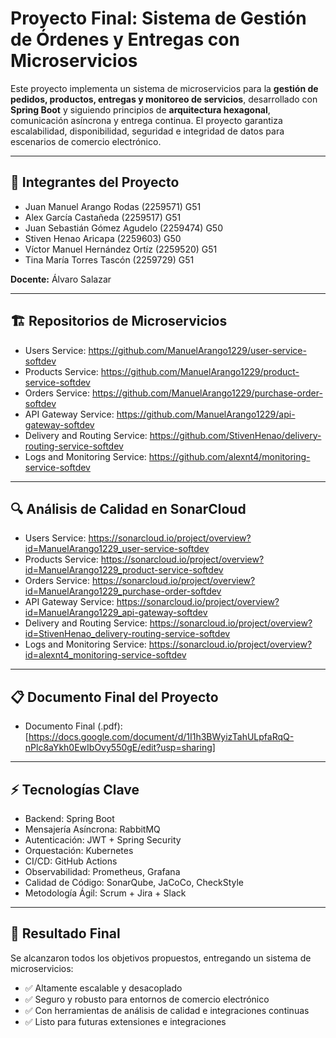 # Proyecto Final: Sistema de Gestión de Órdenes y Entregas con Microservicios

Este proyecto implementa un sistema de microservicios para la **gestión de pedidos, productos, entregas y monitoreo de servicios**, desarrollado con **Spring Boot** y siguiendo principios de **arquitectura hexagonal**, comunicación asíncrona y entrega continua. El proyecto garantiza escalabilidad, disponibilidad, seguridad e integridad de datos para escenarios de comercio electrónico.

---

## 👥 Integrantes del Proyecto
- Juan Manuel Arango Rodas (2259571) G51
- Alex García Castañeda (2259517) G51
- Juan Sebastián Gómez Agudelo (2259474) G50
- Stiven Henao Aricapa (2259603) G50
- Víctor Manuel Hernández Ortíz (2259520) G51
- Tina María Torres Tascón (2259729) G51

**Docente:** Álvaro Salazar

---

## 🏗️ Repositorios de Microservicios
- Users Service: https://github.com/ManuelArango1229/user-service-softdev
- Products Service: https://github.com/ManuelArango1229/product-service-softdev
- Orders Service: https://github.com/ManuelArango1229/purchase-order-softdev
- API Gateway Service: https://github.com/ManuelArango1229/api-gateway-softdev
- Delivery and Routing Service: https://github.com/StivenHenao/delivery-routing-service-softdev
- Logs and Monitoring Service: https://github.com/alexnt4/monitoring-service-softdev

---

## 🔍 Análisis de Calidad en SonarCloud
- Users Service: https://sonarcloud.io/project/overview?id=ManuelArango1229_user-service-softdev
- Products Service: https://sonarcloud.io/project/overview?id=ManuelArango1229_product-service-softdev
- Orders Service: https://sonarcloud.io/project/overview?id=ManuelArango1229_purchase-order-softdev
- API Gateway Service: https://sonarcloud.io/project/overview?id=ManuelArango1229_api-gateway-softdev
- Delivery and Routing Service: https://sonarcloud.io/project/overview?id=StivenHenao_delivery-routing-service-softdev
- Logs and Monitoring Service: https://sonarcloud.io/project/overview?id=alexnt4_monitoring-service-softdev

---

## 📋 Documento Final del Proyecto
- Documento Final (.pdf): [https://docs.google.com/document/d/1I1h3BWyizTahULpfaRqQ-nPlc8aYkh0EwIbOvy550gE/edit?usp=sharing]

---

## ⚡️ Tecnologías Clave
- Backend: Spring Boot
- Mensajería Asíncrona: RabbitMQ
- Autenticación: JWT + Spring Security
- Orquestación: Kubernetes
- CI/CD: GitHub Actions
- Observabilidad: Prometheus, Grafana
- Calidad de Código: SonarQube, JaCoCo, CheckStyle
- Metodología Ágil: Scrum + Jira + Slack

---

## 🏁 Resultado Final
Se alcanzaron todos los objetivos propuestos, entregando un sistema de microservicios:
- ✅ Altamente escalable y desacoplado
- ✅ Seguro y robusto para entornos de comercio electrónico
- ✅ Con herramientas de análisis de calidad e integraciones continuas
- ✅ Listo para futuras extensiones e integraciones
